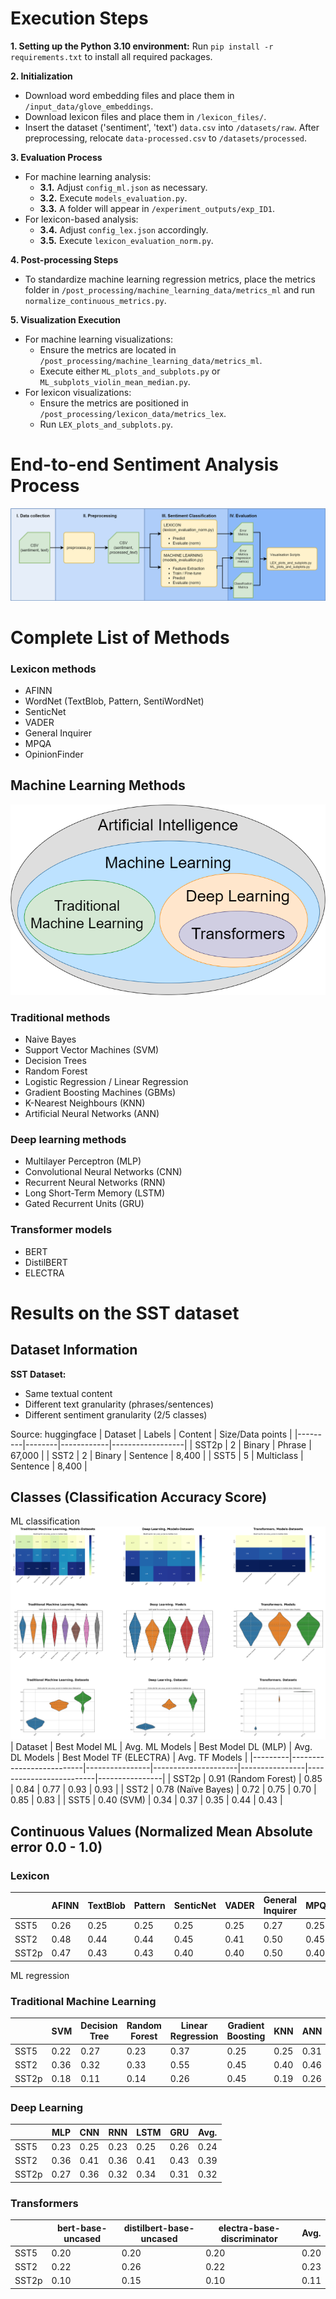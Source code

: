 # Execution Steps
**1. Setting up the Python 3.10 environment:** Run `pip install -r requirements.txt` to install all required packages.

**2. Initialization**
   - Download word embedding files and place them in `/input_data/glove_embeddings`.
   - Download lexicon files and place them in `/lexicon_files/`.
   - Insert the dataset ('sentiment', 'text') `data.csv` into `/datasets/raw`. After preprocessing, relocate `data-processed.csv` to `/datasets/processed`.

**3. Evaluation Process**
   - For machine learning analysis:
     - **3.1.** Adjust `config_ml.json` as necessary.
     - **3.2.** Execute `models_evaluation.py`.
     - **3.3.** A folder will appear in `/experiment_outputs/exp_ID1`.
   - For lexicon-based analysis:
     - **3.4.** Adjust `config_lex.json` accordingly.
     - **3.5.** Execute `lexicon_evaluation_norm.py`.

**4. Post-processing Steps**
   - To standardize machine learning regression metrics, place the metrics folder in `/post_processing/machine_learning_data/metrics_ml` and run `normalize_continuous_metrics.py`.

**5. Visualization Execution**
   - For machine learning visualizations:
     - Ensure the metrics are located in `/post_processing/machine_learning_data/metrics_ml`.
     - Execute either `ML_plots_and_subplots.py` or `ML_subplots_violin_mean_median.py`.
   - For lexicon visualizations:
     - Ensure the metrics are positioned in `/post_processing/lexicon_data/metrics_lex`.
     - Run `LEX_plots_and_subplots.py`.

# End-to-end Sentiment Analysis Process
![Sentiment Analysis Process](SA_Process.png)

# Complete List of Methods
### Lexicon methods 
  - AFINN
  - WordNet (TextBlob, Pattern, SentiWordNet)
  - SenticNet
  - VADER
  - General Inquirer
  - MPQA
  - OpinionFinder


## Machine Learning Methods
![AI hierarchy](images/AI_hierarchy.png)

### Traditional methods
  - Naive Bayes
  - Support Vector Machines (SVM)
  - Decision Trees
  - Random Forest
  - Logistic Regression / Linear Regression
  - Gradient Boosting Machines (GBMs)
  - K-Nearest Neighbours (KNN)
  - Artificial Neural Networks (ANN)

### Deep learning methods
  - Multilayer Perceptron (MLP)
  - Convolutional Neural Networks (CNN)
  - Recurrent Neural Networks (RNN)
  - Long Short-Term Memory (LSTM)
  - Gated Recurrent Units (GRU)

### Transformer models 
  - BERT
  - DistilBERT
  - ELECTRA

# Results on the SST dataset
## Dataset Information
**SST Dataset:**
  - Same textual content
  - Different text granularity (phrases/sentences)
  - Different sentiment granularity (2/5 classes)

Source: huggingface
| Dataset | Labels | Content    | Size/Data points |
|---------|--------|------------|------------------|
| SST2p   | 2      | Binary     | Phrase           | 67,000 |
| SST2    | 2      | Binary     | Sentence         | 8,400  |
| SST5    | 5      | Multiclass | Sentence         | 8,400  |



## Classes (Classification Accuracy Score)
ML classification
![AI hierarchy](images/All_ML_classification.png)
| Dataset | Best Model ML            | Avg. ML Models | Best Model DL (MLP) | Avg. DL Models | Best Model TF (ELECTRA) | Avg. TF Models |
|---------|--------------------------|----------------|---------------------|----------------|-------------------------|----------------|
| SST2p   | 0.91 (Random Forest)     | 0.85           | 0.84                | 0.77           | 0.93                    | 0.93           |
| SST2    | 0.78 (Naïve Bayes)       | 0.72           | 0.75                | 0.70           | 0.85                    | 0.83           |
| SST5    | 0.40 (SVM)               | 0.34           | 0.37                | 0.35           | 0.44                    | 0.43           |

## Continuous Values (Normalized Mean Absolute error 0.0 - 1.0)
### Lexicon
|       | AFINN | TextBlob | Pattern | SenticNet | VADER | General Inquirer | MPQA | OpinionFinder | SentiWordNet | Avg. |
|-------|-------|----------|---------|-----------|-------|------------------|------|---------------|--------------|------|
| SST5  | 0.26  | 0.25     | 0.25    | 0.25      | 0.25  | 0.27             | 0.25 | 0.26          | 0.27         | 0.26 |
| SST2  | 0.48  | 0.44     | 0.44    | 0.45      | 0.41  | 0.50             | 0.45 | 0.47          | 0.48         | 0.46 |
| SST2p | 0.47  | 0.43     | 0.43    | 0.40      | 0.40  | 0.50             | 0.40 | 0.44          | 0.47         | 0.44 |

ML regression
### Traditional Machine Learning
|       | SVM  | Decision Tree | Random Forest | Linear Regression | Gradient Boosting | KNN  | ANN  | Avg. |
|-------|------|---------------|---------------|-------------------|-------------------|------|------|------|
| SST5  | 0.22 | 0.27          | 0.23          | 0.37              | 0.25              | 0.25 | 0.31 | 0.27 |
| SST2  | 0.36 | 0.32          | 0.33          | 0.55              | 0.45              | 0.40 | 0.46 | 0.40 |
| SST2p | 0.18 | 0.11          | 0.14          | 0.26              | 0.45              | 0.19 | 0.26 | 0.21 |

### Deep Learning
|       | MLP  | CNN  | RNN  | LSTM | GRU  | Avg. |
|-------|------|------|------|------|------|------|
| SST5  | 0.23 | 0.25 | 0.23 | 0.25 | 0.26 | 0.24 |
| SST2  | 0.36 | 0.41 | 0.36 | 0.41 | 0.43 | 0.39 |
| SST2p | 0.27 | 0.36 | 0.32 | 0.34 | 0.31 | 0.32 |

### Transformers
|       | bert-base-uncased | distilbert-base-uncased | electra-base-discriminator | Avg. |
|-------|-------------------|-------------------------|----------------------------|------|
| SST5  | 0.20              | 0.20                    | 0.20                       | 0.20 |
| SST2  | 0.22              | 0.26                    | 0.22                       | 0.23 |
| SST2p | 0.10              | 0.15                    | 0.10                       | 0.11 |

